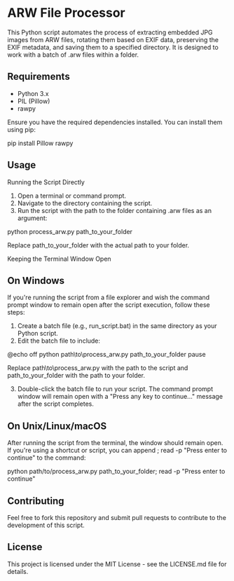 # ARW File Processor

This Python script automates the process of extracting embedded JPG images from ARW files, rotating them based on EXIF data, preserving the EXIF metadata, and saving them to a specified directory. It is designed to work with a batch of .arw files within a folder.

## Requirements

- Python 3.x
- PIL (Pillow)
- rawpy

Ensure you have the required dependencies installed. You can install them using pip:

pip install Pillow rawpy

## Usage

Running the Script Directly

1. Open a terminal or command prompt.
2. Navigate to the directory containing the script.
3. Run the script with the path to the folder containing .arw files as an argument:

python process_arw.py path_to_your_folder

Replace path_to_your_folder with the actual path to your folder.

Keeping the Terminal Window Open

## On Windows

If you're running the script from a file explorer and wish the command prompt window to remain open after the script execution, follow these steps:

1. Create a batch file (e.g., run_script.bat) in the same directory as your Python script.
2. Edit the batch file to include:

@echo off
python path\to\process_arw.py path_to_your_folder
pause

Replace path\to\process_arw.py with the path to the script and path_to_your_folder with the path to your folder.

3. Double-click the batch file to run your script. The command prompt window will remain open with a "Press any key to continue..." message after the script completes.

## On Unix/Linux/macOS

After running the script from the terminal, the window should remain open. If you're using a shortcut or script, you can append ; read -p "Press enter to continue" to the command:

python path/to/process_arw.py path_to_your_folder; read -p "Press enter to continue"

## Contributing

Feel free to fork this repository and submit pull requests to contribute to the development of this script.

## License

This project is licensed under the MIT License - see the LICENSE.md file for details.
